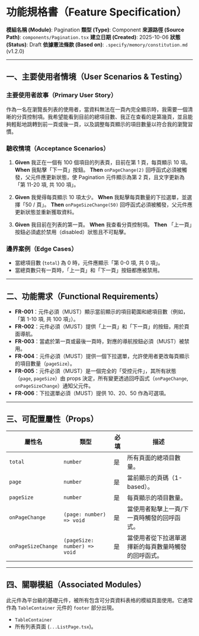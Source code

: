 # 功能規格書（Feature Specification）

**模組名稱 (Module)**: Pagination
**類型 (Type)**: Component
**來源路徑 (Source Path)**: `components/Pagination.tsx`
**建立日期 (Created)**: 2025-10-06
**狀態 (Status)**: Draft
**依據憲法條款 (Based on)**: `.specify/memory/constitution.md` (v1.2.0)

---

## 一、主要使用者情境（User Scenarios & Testing）

### 主要使用者故事（Primary User Story）
作為一名在瀏覽長列表的使用者，當資料無法在一頁內完全顯示時，我需要一個清晰的分頁控制項。我希望能看到目前的總項目數、我正在查看的是第幾頁，並且能夠輕鬆地跳轉到前一頁或後一頁，以及調整每頁顯示的項目數量以符合我的瀏覽習慣。

### 驗收情境（Acceptance Scenarios）
1.  **Given** 我正在一個有 100 個項目的列表頁，目前在第 1 頁，每頁顯示 10 項。
    **When** 我點擊「下一頁」按鈕。
    **Then** `onPageChange(2)` 回呼函式必須被觸發，父元件應更新狀態，使 Pagination 元件顯示為第 2 頁，且文字更新為「第 11-20 項, 共 100 項」。

2.  **Given** 我覺得每頁顯示 10 項太少。
    **When** 我點擊每頁數量的下拉選單，並選擇「50 / 頁」。
    **Then** `onPageSizeChange(50)` 回呼函式必須被觸發，父元件應更新狀態並重新獲取資料。

3.  **Given** 我目前在列表的第一頁。
    **When** 我查看分頁控制項。
    **Then** 「上一頁」按鈕必須處於禁用（disabled）狀態且不可點擊。

### 邊界案例（Edge Cases）
- 當總項目數 (`total`) 為 0 時，元件應顯示「第 0-0 項, 共 0 項」。
- 當總頁數只有一頁時，「上一頁」和「下一頁」按鈕都應被禁用。

---

## 二、功能需求（Functional Requirements）

- **FR-001**：元件必須（MUST）顯示當前顯示的項目範圍和總項目數（例如，「第 1-10 項, 共 100 項」）。
- **FR-002**：元件必須（MUST）提供「上一頁」和「下一頁」的按鈕，用於頁面導航。
- **FR-003**：當處於第一頁或最後一頁時，對應的導航按鈕必須（MUST）被禁用。
- **FR-004**：元件必須（MUST）提供一個下拉選單，允許使用者更改每頁顯示的項目數量（`pageSize`）。
- **FR-005**：元件必須（MUST）是一個完全的「受控元件」，其所有狀態（`page`, `pageSize`）由 props 決定，所有變更透過回呼函式（`onPageChange`, `onPageSizeChange`）通知父元件。
- **FR-006**：下拉選單必須（MUST）提供 10、20、50 作為可選項。

---

## 三、可配置屬性（Props）

| 屬性名 | 類型 | 必填 | 描述 |
|---|---|---|---|
| `total` | `number` | 是 | 所有頁面的總項目數量。 |
| `page` | `number` | 是 | 當前顯示的頁碼（1-based）。 |
| `pageSize` | `number` | 是 | 每頁顯示的項目數量。 |
| `onPageChange` | `(page: number) => void` | 是 | 當使用者點擊上一頁/下一頁時觸發的回呼函式。 |
| `onPageSizeChange`| `(pageSize: number) => void`| 是 | 當使用者從下拉選單選擇新的每頁數量時觸發的回呼函式。 |

---

## 四、關聯模組（Associated Modules）

此元件為平台級的基礎元件，被所有包含可分頁資料表格的模組頁面使用。它通常作為 `TableContainer` 元件的 `footer` 部分出現。
- `TableContainer`
- 所有列表頁面 (`...ListPage.tsx`)。